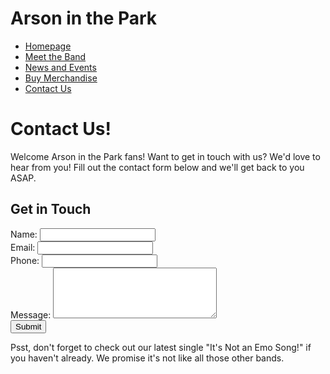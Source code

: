 # Arson in the Park
- [Homepage](index.md)
- [Meet the Band](MeetTheBand.md)
- [News and Events](NewsAndEvents.md)
- [Buy Merchandise](BuyMerchandise.md)
- [Contact Us](ContactUs.md)

# Contact Us!
Welcome Arson in the Park fans! Want to get in touch with us? We'd love to hear from you! Fill out the contact form below and we'll get back to you ASAP.
## Get in Touch

<form action="#">
    <label>Name:</label>
    <input type="text" name="name" required>
    <br>
    <label>Email:</label>
    <input type="email" name="email" required>
    <br>
    <label>Phone:</label>
    <input type="tel" name="phone">
    <br>
    <label>Message:</label>
    <textarea name="message" rows="5" cols="30"></textarea>
    <br>
    <input type="submit" value="Submit">
</form>

Psst, don't forget to check out our latest single "It's Not an Emo Song!" if you haven't already. We promise it's not like all those other bands.
